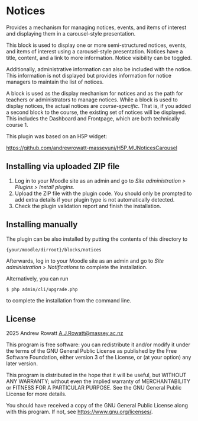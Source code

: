 # Notices

Provides a mechanism for managing notices, events, and items of interest and displaying them in a carousel-style presentation.

This block is used to display one or more semi-structured notices, events, and items of interest using a carousel-style presentation. Notices have a title, content, and a link to more information. Notice visibility can be toggled.

Additionally, administrative information can also be included with the notice. This information is not displayed but provides information for notice managers to maintain the list of notices.

A block is used as the display mechanism for notices and as the path for teachers or administrators to manage notices. While a block is used to display notices, the actual notices are *course-specific*. That is, if you added a second block to the course, the existing set of notices will be displayed. This includes the Dashboard and Frontpage, which are both technically course 1.

This plugin was based on an H5P widget:

<https://github.com/andrewrowatt-masseyuni/H5P.MUNoticesCarousel>

## Installing via uploaded ZIP file

1.  Log in to your Moodle site as an admin and go to *Site administration \> Plugins \> Install plugins*.
2.  Upload the ZIP file with the plugin code. You should only be prompted to add extra details if your plugin type is not automatically detected.
3.  Check the plugin validation report and finish the installation.

## Installing manually

The plugin can be also installed by putting the contents of this directory to

```
{your/moodle/dirroot}/blocks/notices
```

Afterwards, log in to your Moodle site as an admin and go to *Site administration \> Notifications* to complete the installation.

Alternatively, you can run

```
$ php admin/cli/upgrade.php
```

to complete the installation from the command line.

## License

2025 Andrew Rowatt [A.J.Rowatt@massey.ac.nz](mailto:A.J.Rowatt@massey.ac.nz)

This program is free software: you can redistribute it and/or modify it under the terms of the GNU General Public License as published by the Free Software Foundation, either version 3 of the License, or (at your option) any later version.

This program is distributed in the hope that it will be useful, but WITHOUT ANY WARRANTY; without even the implied warranty of MERCHANTABILITY or FITNESS FOR A PARTICULAR PURPOSE. See the GNU General Public License for more details.

You should have received a copy of the GNU General Public License along with this program. If not, see <https://www.gnu.org/licenses/>.
